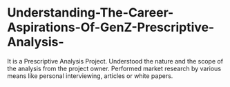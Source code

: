 # Understanding-The-Career-Aspirations-Of-GenZ-Prescriptive-Analysis-
It is a Prescriptive Analysis Project. Understood the nature and the scope of the analysis from the project owner. Performed market research by various means like personal interviewing, articles or white papers. 
